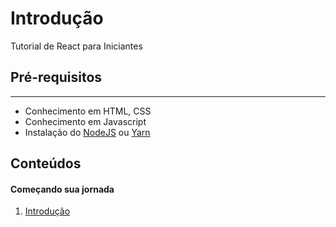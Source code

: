 <h1>Introdução</h1>
<p>Tutorial de React para Iniciantes</p>

## **Pré-requisitos**

---

- Conhecimento em HTML, CSS
- Conhecimento em Javascript
- Instalação do [NodeJS](https://nodejs.org/en/download/) ou [Yarn](https://classic.yarnpkg.com/pt-BR/docs/install)

## **Conteúdos**

#### Começando sua jornada

1. [Introdução](https://github.com/AnnaCampelo/react4noobs/blob/master/docs/Introducao/Introducao.md)
